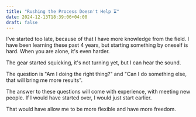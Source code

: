 ```yaml
---
title: "Rushing the Process Doesn't Help ⌛️"
date: 2024-12-13T18:39:06+04:00
draft: false
---
```


I've started too late, because of that I have more knowledge from the field. I have been learning these past 4 years, but starting something by oneself is hard. When you are alone, it's even harder.

The gear started squicking, it's not turning yet, but I can hear the sound.

The question is "Am I doing the right thing?" and "Can I do something else, that will bring me more results". 

The answer to these questions will come with experience, with meeting new people.
If I would have started over, I would just start earlier. 

That would have allow me to be more flexible and have more freedom.
